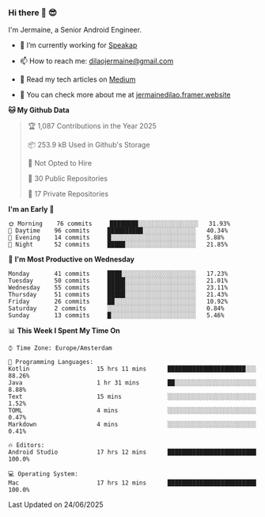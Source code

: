### Hi there 👋 😎
I'm Jermaine, a Senior Android Engineer.

- 🔭 I’m currently working for [Speakap](https://www.speakap.com/)

- 📫 How to reach me: dilaojermaine@gmail.com

- 📖 Read my tech articles on [Medium](https://jermainedilao.medium.com/)

- 👀 You can check more about me at [jermainedilao.framer.website](https://jermainedilao.framer.website)

<!--
**jermainedilao/jermainedilao** is a ✨ _special_ ✨ repository because its `README.md` (this file) appears on your GitHub profile.

Here are some ideas to get you started:

- 🔭 I’m currently working on ...
- 🌱 I’m currently learning ...
- 👯 I’m looking to collaborate on ...
- 🤔 I’m looking for help with ...
- 💬 Ask me about ...
- 📫 How to reach me: ...
- 😄 Pronouns: ...
- ⚡ Fun fact: ...
-->

<!--START_SECTION:waka-->
**🐱 My Github Data** 

> 🏆 1,087 Contributions in the Year 2025
 > 
> 📦 253.9 kB Used in Github's Storage 
 > 
> 🚫 Not Opted to Hire
 > 
> 📜 30 Public Repositories 
 > 
> 🔑 17 Private Repositories  
 > 
**I'm an Early 🐤** 

```text
🌞 Morning    76 commits     ████████░░░░░░░░░░░░░░░░░   31.93% 
🌆 Daytime    96 commits     ██████████░░░░░░░░░░░░░░░   40.34% 
🌃 Evening    14 commits     █░░░░░░░░░░░░░░░░░░░░░░░░   5.88% 
🌙 Night      52 commits     █████░░░░░░░░░░░░░░░░░░░░   21.85%

```
📅 **I'm Most Productive on Wednesday** 

```text
Monday       41 commits     ████░░░░░░░░░░░░░░░░░░░░░   17.23% 
Tuesday      50 commits     █████░░░░░░░░░░░░░░░░░░░░   21.01% 
Wednesday    55 commits     █████░░░░░░░░░░░░░░░░░░░░   23.11% 
Thursday     51 commits     █████░░░░░░░░░░░░░░░░░░░░   21.43% 
Friday       26 commits     ██░░░░░░░░░░░░░░░░░░░░░░░   10.92% 
Saturday     2 commits      ░░░░░░░░░░░░░░░░░░░░░░░░░   0.84% 
Sunday       13 commits     █░░░░░░░░░░░░░░░░░░░░░░░░   5.46%

```


📊 **This Week I Spent My Time On** 

```text
⌚︎ Time Zone: Europe/Amsterdam

💬 Programming Languages: 
Kotlin                   15 hrs 11 mins      ██████████████████████░░░   88.26% 
Java                     1 hr 31 mins        ██░░░░░░░░░░░░░░░░░░░░░░░   8.88% 
Text                     15 mins             ░░░░░░░░░░░░░░░░░░░░░░░░░   1.52% 
TOML                     4 mins              ░░░░░░░░░░░░░░░░░░░░░░░░░   0.47% 
Markdown                 4 mins              ░░░░░░░░░░░░░░░░░░░░░░░░░   0.41%

🔥 Editors: 
Android Studio           17 hrs 12 mins      █████████████████████████   100.0%

💻 Operating System: 
Mac                      17 hrs 12 mins      █████████████████████████   100.0%

```


 Last Updated on 24/06/2025
<!--END_SECTION:waka-->
